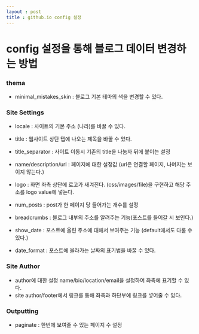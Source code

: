 ```yaml
---
layout : post
title : github.io config 설정
---
```


# config 설정을 통해 블로그 데이터 변경하는 방법

### thema

- minimal_mistakes_skin : 블로그 기본 테마의 색을 변경할 수 있다.



### Site Settings

- locale : 사이트의 기본 주소 (나라)를 바꿀 수 있다.

- title : 웹사이트 상단 탭에 나오는 제목을 바꿀 수 있다.

- title_separator : 사이트 이동시 기존의 title을 나눔자 뒤에 붙이는 설정

- name/description/url : 페이지에 대한 설정값 (url은 연결할 페이지, 나머지는 보이지 않는다.)

- logo : 화면 좌측 상단에 로고가 새겨진다. (css/images/file)을 구현하고 해당 주소를 logo value에 넣는다.

- num_posts : post가 한 페이지 당 들어가는 개수를 설정

  

- breadcrumbs : 블로그 내부의 주소를 알려주는 기능(포스트를 들어갈 시 보인다.)

- show_date : 포스트에 올린 주소에 대해서 보여주는 기능 (default에서도 다룰 수 있다.)

- date_format : 포스트에 올라가는 날짜의 표기법을 바꿀 수 있다.

  

### Site Author

- author에 대한 설정 name/bio/location/email을 설정하여 좌측에 표기할 수 있다.
- site author/footer에서 링크를 통해 좌측과 하단부에 링크를 넣어줄 수 있다.



### Outputting

- paginate : 한번에 보여줄 수 있는 페이지 수 설정